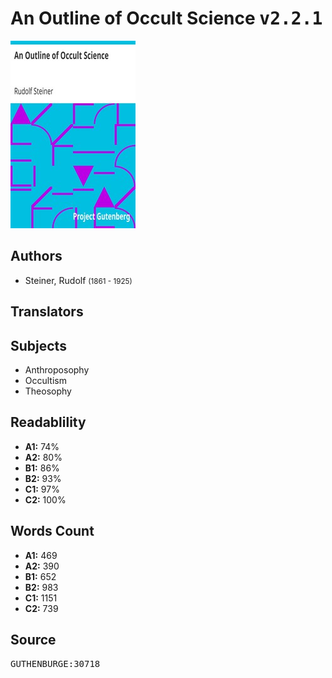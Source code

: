 # An Outline of Occult Science <kbd>v2.2.1</kbd>

![](./cover.medium.jpg "")

## Authors


 - Steiner, Rudolf <small>(1861 - 1925)</small>

## Translators



## Subjects


 - Anthroposophy
 - Occultism
 - Theosophy

## Readablility


 - **A1:** 74%
 - **A2:** 80%
 - **B1:** 86%
 - **B2:** 93%
 - **C1:** 97%
 - **C2:** 100%

## Words Count


 - **A1:** 469
 - **A2:** 390
 - **B1:** 652
 - **B2:** 983
 - **C1:** 1151
 - **C2:** 739

## Source


<kbd>GUTHENBURGE:30718</kbd>
